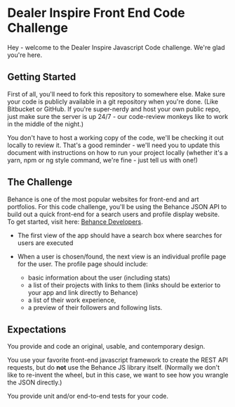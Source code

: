 # Dealer Inspire Front End Code Challenge

Hey - welcome to the Dealer Inspire Javascript Code challenge. We're glad you're here.

## Getting Started

First of all, you'll need to fork this repository to somewhere else. Make sure your code is publicly available in a git repository when you're done. (Like Bitbucket or GitHub. If you're super-nerdy and host your own public repo, just make sure the server is up 24/7 - our code-review monkeys like to work in the middle of the night.)

You don't have to host a working copy of the code, we'll be checking it out locally to review it. That's a good reminder - we'll need you to update this document with instructions on how to run your project locally (whether it's a yarn, npm or ng style command, we're fine - just tell us with one!)

## The Challenge

Behance is one of the most popular websites for front-end and art portfolios. For this code challenge, you'll be using the Behance JSON API to build out a quick front-end for a search users and profile display website. To get started, visit here: [Behance Developers](https://www.behance.net/dev).

* The first view of the app should have a search box where searches for users are executed

* When a user is chosen/found, the next view is an individual profile page for the user. The profile page should include:

    - basic information about the user (including stats)
    - a list of their projects with links to them (links should be exterior to your app and link directly to Behance)
    - a list of their work experience,
    - a preview of their followers and following lists.

## Expectations

You provide and code an original, usable, and contemporary design.

You use your favorite front-end javascript framework to create the REST API requests, but do **not** use the Behance JS library itself. (Normally we don't like to re-invent the wheel, but in this case, we want to see how you wrangle the JSON directly.)

You provide unit and/or end-to-end tests for your code.
